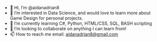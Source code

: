 - 👋 Hi, I’m @aidanadrian8
- 👀 I’m interested in Data Science, and would love to learn more about Game Design for personal projects.
- 🌱 I’m currently learning C#, Python, HTML/CSS, SQL, BASH scripting
- 💞️ I’m looking to collaborate on anything I can learn from!
- 📫 How to reach me email: aidanadrian8@gmail.com

<!---
aidanadrian8/aidanadrian8 is a ✨ special ✨ repository because its `README.md` (this file) appears on your GitHub profile.
You can click the Preview link to take a look at your changes.
--->
